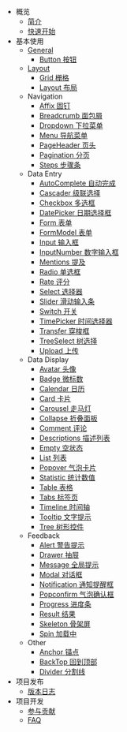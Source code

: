 - 概览
  - [简介](zh-cn/intro)
  - [快速开始](zh-cn/quickstart)
- 基本使用
  - [General](zh-cn/use)
    - [Button 按钮](zh-cn/component/button)
  - [Layout](zh-cn/use)
    - [Grid 栅格](zh-cn/component/grid)
    - [Layout 布局](zh-cn/component/layout)
  - Navigation
    - [Affix 固钉](zh-cn/component/affix)
    - [Breadcrumb 面包屑](zh-cn/component/breadcrumb)
    - [Dropdown 下拉菜单](zh-cn/component/dropdown)
    - [Menu 导航菜单](zh-cn/component/menu)
    - [PageHeader 页头](zh-cn/component/pageheader)
    - [Pagination 分页](zh-cn/component/pagination)
    - [Steps 步骤条](zh-cn/component/steps)
  - Data Entry
    - [AutoComplete 自动完成](zh-cn/component/autocomplete)
    - [Cascader 级联选择](zh-cn/component/cascader)
    - [Checkbox 多选框](zh-cn/component/checkbox)
    - [DatePicker 日期选择框](zh-cn/component/datepicker)
    - [Form 表单](zh-cn/component/form)
    - [FormModel 表单](zh-cn/component/formmodel)
    - [Input 输入框](zh-cn/component/input)
    - [InputNumber 数字输入框](zh-cn/component/inputnumber)
    - [Mentions 提及](zh-cn/component/mentions)
    - [Radio 单选框](zh-cn/component/radio)
    - [Rate 评分](zh-cn/component/rate)
    - [Select 选择器](zh-cn/component/select)
    - [Slider 滑动输入条](zh-cn/component/slider)
    - [Switch 开关](zh-cn/component/switch)
    - [TimePicker 时间选择器](zh-cn/component/timepicker)
    - [Transfer 穿梭框](zh-cn/component/transfer)
    - [TreeSelect 树选择](zh-cn/component/treeselect)
    - [Upload 上传](zh-cn/component/upload)
  - Data Display
    - [Avatar 头像](zh-cn/component/avatar)
    - [Badge 微标数](zh-cn/component/badge)
    - [Calendar 日历](zh-cn/component/calendar)
    - [Card 卡片](zh-cn/component/card)
    - [Carousel 走马灯](zh-cn/component/carousel)
    - [Collapse 折叠面板](zh-cn/component/collapse)
    - [Comment 评论](zh-cn/component/comment)
    - [Descriptions 描述列表](zh-cn/component/descriptions)
    - [Empty 空状态](zh-cn/component/empty)
    - [List 列表](zh-cn/component/list)
    - [Popover 气泡卡片](zh-cn/component/popover)
    - [Statistic 统计数值](zh-cn/component/statistic)
    - [Table 表格](zh-cn/component/table)
    - [Tabs 标签页](zh-cn/component/tabs)
    - [Timeline 时间轴](zh-cn/component/timeline)
    - [Tooltip 文字提示](zh-cn/component/tooltip)
    - [Tree 树形控件](zh-cn/component/tree)
  - Feedback 
    - [Alert 警告提示](zh-cn/component/alert)
    - [Drawer 抽屉](zh-cn/component/drawer)
    - [Message 全局提示](zh-cn/component/message)
    - [Modal 对话框](zh-cn/component/modal)
    - [Notification 通知提醒框](zh-cn/component/notification)
    - [Popconfirm 气泡确认框](zh-cn/component/popconfirm)
    - [Progress 进度条](zh-cn/component/progress)
    - [Result 结果](zh-cn/component/result)
    - [Skeleton 骨架屏](zh-cn/component/skeleton)
    - [Spin 加载中](zh-cn/component/spin)
  - Other
    - [Anchor 锚点](zh-cn/component/anchor)
    - [BackTop 回到顶部](zh-cn/component/backtop)
    - [Divider 分割线](zh-cn/component/divider)
- 项目发布
  - [版本日志](zh-cn/changelog)
- 项目开发
  - [参与贡献](zh-cn/contribution)
  - [FAQ](zh-cn/faq)  
